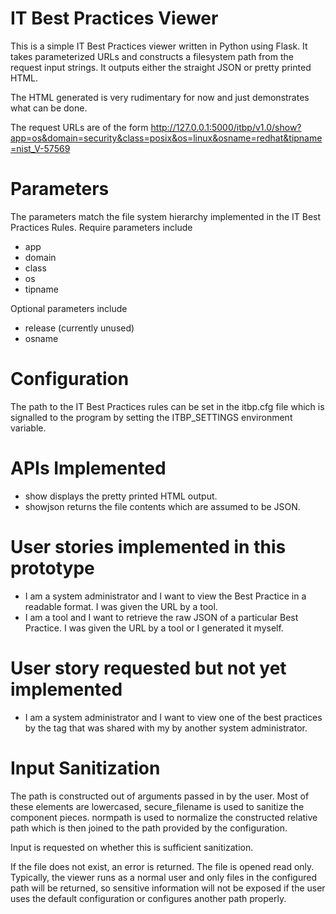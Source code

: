 # IT Best Practices Viewer

This is a simple IT Best Practices viewer written in Python using Flask.
It takes parameterized URLs and constructs a filesystem path from
the request input strings. It outputs either the straight JSON or
pretty printed HTML.

The HTML generated is very rudimentary for now and just demonstrates what
can be done.

The request URLs are of the form
http://127.0.0.1:5000/itbp/v1.0/show?app=os&domain=security&class=posix&os=linux&osname=redhat&tipname=nist_V-57569

# Parameters
The parameters match the file system hierarchy implemented in the IT Best
Practices Rules.
Require parameters include
* app
* domain
* class
* os
* tipname

Optional parameters include
* release (currently unused)
* osname 

# Configuration
The path to the IT Best Practices rules can be set in the itbp.cfg file which
is signalled to the program by setting the ITBP_SETTINGS environment variable.

# APIs Implemented
* show displays the pretty printed HTML output.
* showjson returns the file contents which are assumed to be JSON.

# User stories implemented in this prototype
* I am a system administrator and I want to view the Best Practice in a readable format. I was given the URL by a tool.
* I am a tool and I want to retrieve the raw JSON of a particular Best Practice. I was given the URL by a tool or I generated it myself.

# User story requested but not yet implemented
* I am a system administrator and I want to view one of the best practices by the tag that was shared with my by another system administrator.

# Input Sanitization
The path is constructed out of arguments passed in by the user. Most of these
elements are lowercased, secure_filename is used to sanitize the component 
pieces. normpath is used to normalize the constructed relative path which
is then joined to the path provided by the configuration. 

Input is requested on whether this is sufficient sanitization. 

If the file does not exist, an error is returned. The file is opened read only. 
Typically, the viewer runs as a normal user and only files in the configured 
path will be returned, so sensitive information will not be exposed if the 
user uses the default configuration or configures another path properly.
